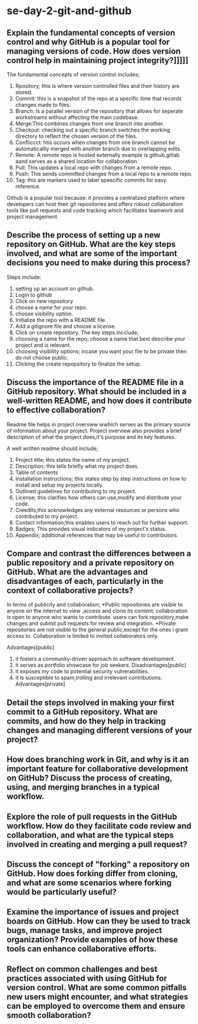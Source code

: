 # se-day-2-git-and-github
## Explain the fundamental concepts of version control and why GitHub is a popular tool for managing versions of code. How does version control help in maintaining project integrity?]]]]]
The fundamental concepts of version control includes;
1. Rpository; this is where version controlled files and their history are stored.
2. Commit: this is a snapshot of the repo at a specific time that records changes made to files.
3. Branch: Is a parallel version of the repository that allows for seperate workstreams without affecting the main codebase.
4. Merge:This combines changes from one branch into another.
5. Checkout: checking out a specific branch switches the working directory to reflect the chosen version of the files.
6. Confliccct: htis occurs when changes from one branch cannot be automaticallly merged with another branch due to overlapping edits.
7. Remote: A remote repo is hosted externally example is github,gitlab aand serves as a shared location for collaboration.
8. Pull: This updates a local repo with changes from a remote repo.
9. Push: This sends committed changes from a local repo to a remote repo.
10. Tag: this are markers used to label speecific commits for easy reference. 

Github is a popular tool because: it provides a centralized platform where developers can host their git repositories and offers robust collaboration tools like pull requests and code tracking which facilitates teamwork and project management.

## Describe the process of setting up a new repository on GitHub. What are the key steps involved, and what are some of the important decisions you need to make during this process?
Steps include:
1. setting up an account on github.
2. Login to github
3. Click on new repository
4. choose a name for your repo.
5. choose visibility option.
6. Initialize the repo with a README file.
7. Add a gitignore file and choose a license.
8. Click on create repository.
The key steps incclude;
1. choosing a name for the repo; choose a name that best describe your project and is relevant.
2. choosing visibility options; incase you want your file to be private then do not choose public.
3. Clicking the create repopsitory to finalize the setup.
    
## Discuss the importance of the README file in a GitHub repository. What should be included in a well-written README, and how does it contribute to effective collaboration?
Readme file helps in project overview wwhich serves as the primary source of information about your project.
Project overview also provides a brief description of what the project does,it's purpose and its key features.

A well written readme should include;
1. Project title; this states the name of my project.
2. Description; this tells briefly what my project does.
3. Table of contents
4. Installation instructions; this states step by step instructions on how to install and setup my projects locally.
5. Outlined guidelines for contributing to my project.
6. License; this clarifies how others can use,modify and distribute your code.
7. Creedits;this acknowledges any external resources or persons who contributed to my project.
8. Contact information;this enables users to reach out for further support.
9. Badges; This provides visual indicators of my project's status.
10. Appendix; additional references that may be useful to contributors.
     
## Compare and contrast the differences between a public repository and a private repository on GitHub. What are the advantages and disadvantages of each, particularly in the context of collaborative projects?
In terms of publicity and collaboration;
*Public repositories are visible to anyone on the internet to view ,access and clone its content. collaboration is open to anyone who wants to contribute. users can fork repository,make changes and submit pull requests for review and integration.
*Private repositories are not visible to the general public,except for the ones i grant access to. Collaboration is limited to invited collaborators only.

Advantages[public]
1. it fosters a community-driven approach to software development.
2. it serves as portfolio showcase for job seekers.
Disadvantages[public]
1. it exposes my code to potential security vulnerabilities.
2. it is susceptible to spam,trolling and irrelevant contributions.
Advantages[private]

## Detail the steps involved in making your first commit to a GitHub repository. What are commits, and how do they help in tracking changes and managing different versions of your project?

## How does branching work in Git, and why is it an important feature for collaborative development on GitHub? Discuss the process of creating, using, and merging branches in a typical workflow.

## Explore the role of pull requests in the GitHub workflow. How do they facilitate code review and collaboration, and what are the typical steps involved in creating and merging a pull request?

## Discuss the concept of "forking" a repository on GitHub. How does forking differ from cloning, and what are some scenarios where forking would be particularly useful?

## Examine the importance of issues and project boards on GitHub. How can they be used to track bugs, manage tasks, and improve project organization? Provide examples of how these tools can enhance collaborative efforts.

## Reflect on common challenges and best practices associated with using GitHub for version control. What are some common pitfalls new users might encounter, and what strategies can be employed to overcome them and ensure smooth collaboration?
